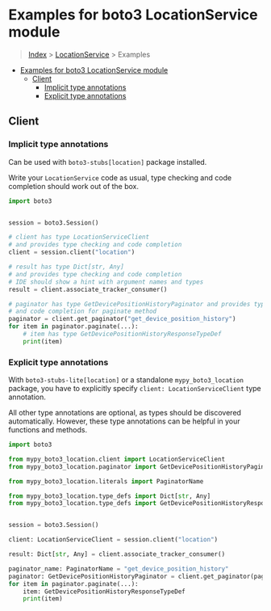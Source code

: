 <a id="examples-for-boto3-locationservice-module"></a>

# Examples for boto3 LocationService module

> [Index](../README.md) > [LocationService](./README.md) > Examples

- [Examples for boto3 LocationService module](#examples-for-boto3-locationservice-module)
  - [Client](#client)
    - [Implicit type annotations](#implicit-type-annotations)
    - [Explicit type annotations](#explicit-type-annotations)

<a id="client"></a>

## Client

<a id="implicit-type-annotations"></a>

### Implicit type annotations

Can be used with `boto3-stubs[location]` package installed.

Write your `LocationService` code as usual, type checking and code completion
should work out of the box.

```python
import boto3


session = boto3.Session()

# client has type LocationServiceClient
# and provides type checking and code completion
client = session.client("location")

# result has type Dict[str, Any]
# and provides type checking and code completion
# IDE should show a hint with argument names and types
result = client.associate_tracker_consumer()

# paginator has type GetDevicePositionHistoryPaginator and provides type checking
# and code completion for paginate method
paginator = client.get_paginator("get_device_position_history")
for item in paginator.paginate(...):
    # item has type GetDevicePositionHistoryResponseTypeDef
    print(item)
```

<a id="explicit-type-annotations"></a>

### Explicit type annotations

With `boto3-stubs-lite[location]` or a standalone `mypy_boto3_location`
package, you have to explicitly specify `client: LocationServiceClient` type
annotation.

All other type annotations are optional, as types should be discovered
automatically. However, these type annotations can be helpful in your functions
and methods.

```python
import boto3

from mypy_boto3_location.client import LocationServiceClient
from mypy_boto3_location.paginator import GetDevicePositionHistoryPaginator

from mypy_boto3_location.literals import PaginatorName

from mypy_boto3_location.type_defs import Dict[str, Any]
from mypy_boto3_location.type_defs import GetDevicePositionHistoryResponseTypeDef


session = boto3.Session()

client: LocationServiceClient = session.client("location")

result: Dict[str, Any] = client.associate_tracker_consumer()

paginator_name: PaginatorName = "get_device_position_history"
paginator: GetDevicePositionHistoryPaginator = client.get_paginator(paginator_name)
for item in paginator.paginate(...):
    item: GetDevicePositionHistoryResponseTypeDef
    print(item)
```
